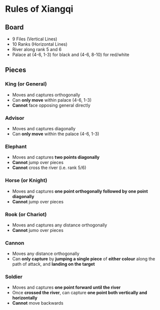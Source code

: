 # Rules of Xiangqi

## Board
* 9 Files (Vertical Lines)
* 10 Ranks (Horizontal Lines)
* River along rank 5 and 6
* Palace at (4-6, 1-3) for black and (4-6, 8-10) for red/white

## Pieces

### King (or General)
* Moves and captures orthogonally
* Can **only move** within palace (4-6, 1-3)
* **Cannot** face opposing general directly

### Advisor
* Moves and captures diagonally
* Can **only move** within the palace (4-6, 1-3)

### Elephant
* Moves and captures **two points diagonally**
* **Cannot** jump over pieces
* **Cannot** cross the river (i.e. rank 5/6)

### Horse (or Knight)
* Moves and captures **one point orthogonally followed by one point diagonally**
* **Cannot** jump over pieces

### Rook (or Chariot)
* Moves and captures any distance orthogonally
* **Cannot** jumo over pieces

### Cannon
* Moves any distance orthogonally
* Can **only capture** by **jumping a single piece** of **either colour** along the path of attack, and **landing on the target**

### Soldier
* Moves and captures **one point forward until the river**
* Once **crossed the river**, can capture **one point both vertically and horizontally**
* **Cannot** move backwards